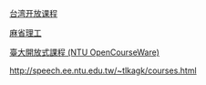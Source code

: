 
[台湾开放课程](https://www.camdemy.com/)

[麻省理工](https://ocw.mit.edu/ocwweb/web/home/home/index.htm)

[臺大開放式課程 (NTU OpenCourseWare)](http://ocw.aca.ntu.edu.tw/ntu-ocw/)

http://speech.ee.ntu.edu.tw/~tlkagk/courses.html